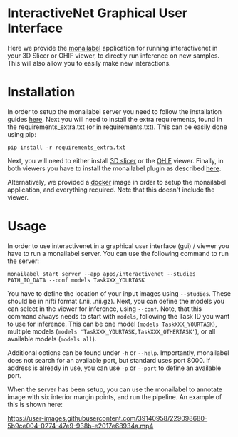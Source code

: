 # InteractiveNet Graphical User Interface

Here we provide the [monailabel](https://github.com/Project-MONAI/MONAILabel) application for running interactivenet in your 3D Slicer or OHIF viewer, to directly run inference on new samples. This will also allow you to easily make new interactions.

# Installation

In order to setup the monailabel server you need to follow the installation guides [here](../README.md#installation). Next you will need to install the extra requirements, found in the requirements_extra.txt (or in requirements.txt). This can be easily done using pip:
```
pip install -r requirements_extra.txt
```

Next, you will need to either install [3D slicer](https://www.slicer.org/) or the [OHIF](https://ohif.org/) viewer. Finally, in both viewers you have to install the monailabel plugin as described [here](https://github.com/Project-MONAI/MONAILabel/README#Plugins).

Alternatively, we provided a [docker](https://www.docker.com/) image in order to setup the monailabel application, and everything required. Note that this doesn't include the viewer.

# Usage

In order to use interactivenet in a graphical user interface (gui) / viewer you have to run a monailabel server. You can use the following command to run the server:
```
monailabel start_server --app apps/interactivenet --studies PATH_TO_DATA --conf models TaskXXX_YOURTASK
```

You have to define the location of your input images using ```--studies```. These should be in nifti format (.nii, .nii.gz). Next, you can define the models you can select in the viewer for inference, using ```--conf```. Note, that this command always needs to start with ```models```, following the Task ID you want to use for inference. This can be one model (```models TaskXXX_YOURTASK```), multiple models (```models 'TaskXXX_YOURTASK,TaskXXX_OTHERTASK'```), or all available models (```models all```).

Additional options can be found under ```-h``` or ```--help```. Importantly, monailabel does not search for an available port, but standard uses port 8000. If address is already in use, you can use ```-p``` or ```--port``` to define an available port.

When the server has been setup, you can use the monailabel to annotate image with six interior margin points, and run the pipeline. An example of this is shown here:

https://user-images.githubusercontent.com/39140958/229098680-5b9ce004-0274-47e9-938b-e2017e68934a.mp4
